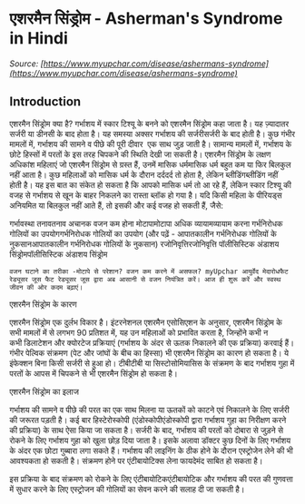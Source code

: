 # एशरमैन सिंड्रोम - Asherman's Syndrome in Hindi
_Source: [https://www.myupchar.com/disease/ashermans-syndrome](https://www.myupchar.com/disease/ashermans-syndrome)_

## Introduction
एशरमैन सिंड्रोम क्या है?
गर्भाशय में स्कार टिश्यू के बनने को एशरमैन सिंड्रोम कहा जाता है। यह ज़्यादातर सर्जरी या डीनसी के बाद होता है। यह समस्या अक्सर गर्भाशय की सर्जरीसर्जरी के बाद होती है। कुछ गंभीर मामलों में, गर्भाशय की सामने व पीछे की पूरी दीवार  एक साथ जुड़ जाती है। सामान्य मामलों में, गर्भाशय के छोटे हिस्सों में परतों के इस तरह चिपकने की स्थिति देखी जा सकती है।
एशरमैन सिंड्रोम के लक्षण
अधिकांश महिलाएं जो एशरमैन सिंड्रोम से ग्रस्त हैं, उनमें मासिक धर्ममासिक धर्म बहुत कम या फिर बिलकुल नहीं आता है। कुछ महिलाओं को मासिक धर्म के दौरान दर्ददर्द तो होता है, लेकिन ब्लीडिंगब्लीडिंग नहीं होती है। यह इस बात का संकेत हो सकता है कि आपको मासिक धर्म तो आ रहे हैं, लेकिन स्कार टिश्यू की वजह से गर्भाशय से खून के बाहर निकलने का रास्ता ब्लॉक हो गया है। यदि किसी महिला के पीरियड्स अनियमित या बिलकुल नहीं आते हैं, तो इसकी और कई वजह हो सकती हैं, जैसे:

गर्भावस्था
तनावतनाव
अचानक वजन कम होना
मोटापामोटापा
अधिक व्यायामव्यायाम करना
गर्भनिरोधक गोलियों का उपयोगगर्भनिरोधक गोलियों का उपयोग (और पढ़ें - आपातकालीन गर्भनिरोधक गोलियों के नुकसानआपातकालीन गर्भनिरोधक गोलियों के नुकसान)
रजोनिवृत्तिरजोनिवृत्ति
पॉलीसिस्टिक अंडाशय सिंड्रोमपॉलीसिस्टिक अंडाशय सिंड्रोम

	वजन घटाने का तरीका -मोटापे से परेशान? वजन कम करने में असफल? myUpchar आयुर्वेद मेदारोधफैट रेड्यूसर जूस फैट रेड्यूसर जूस द्वारा अब आसानी से वजन नियंत्रित करें। आज ही शुरू करें और स्वस्थ जीवन की ओर कदम बढ़ाएं।

एशरमैन सिंड्रोम के कारण

एशरमैन सिंड्रोम एक दुर्लभ विकार है। इंटरनेशनल एशरमैन एसोसिएशन के अनुसार, एशरमैन सिंड्रोम के सभी मामलों में से लगभग 90 प्रतिशत में, यह उन महिलाओं को प्रभावित करता है, जिन्होंने कभी न कभी डिलाटेशन और क्योरटेज प्रक्रियाएं (गर्भाशय के अंदर से ऊतक निकालने की एक प्रक्रिया) करवाई हैं।
गंभीर पेल्विक संक्रमण (पेट और जांघों के बीच का हिस्सा) भी एशरमैन सिंड्रोम का कारण हो सकता है। ये इंफेक्शन बिना किसी सर्जरी से हुआ हो।
टीबीटीबी या सिस्टोसोमियासिस के संक्रमण के बाद गर्भाशय गुहा में परतों के आपस में चिपकने से भी एशरमैन सिंड्रोम हो सकता है। 

एशरमैन सिंड्रोम का इलाज

गर्भाशय की सामने व पीछे की परत का एक साथ मिलना या ऊतकों को काटने एवं निकालने के लिए सर्जरी की जरूरत पड़ती है। कई बार हिस्टेरोस्कोपी (एंडोस्कोपीएंडोस्कोपी द्वारा गर्भाशय गुहा का निरीक्षण करने की प्रक्रिया) के साथ ऐसा किया जा सकता है।
सर्जरी के बाद, गर्भाशय की परतों को दोबारा से जुड़ने से रोकने के लिए गर्भाशय गुहा को खुला छोड़ दिया जाता है।
इसके अलावा डॉक्टर कुछ दिनों के लिए गर्भाशय के अंदर एक छोटा गुब्बारा लगा सकते हैं। गर्भाशय की लाइनिंग के ठीक होने के दौरान एस्ट्रोजेन लेने की भी आवश्यकता हो सकती है।
संक्रमण होने पर एंटीबायोटिक्स लेना फायदेमंद साबित हो सकता है।

इस प्रक्रिया के बाद संक्रमण को रोकने के लिए एंटीबायोटिकएंटीबायोटिक और गर्भाशय की परत की गुणवत्ता में सुधार करने के लिए एस्ट्रोजन की गोलियों का सेवन करने की सलाह दी जा सकती है।

